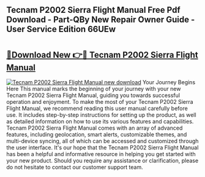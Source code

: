 ## Tecnam P2002 Sierra Flight Manual Free Pdf Download - Part-QBy New Repair Owner Guide - User Service Edition 66UEw

# <h2><a href="http://bc81910.oget.top/?id=Tecnam+P2002+Sierra+Flight+Manual">🔗Download New 👉🔴 Tecnam P2002 Sierra Flight Manual</a></h2>

[![Tecnam P2002 Sierra Flight Manual new download](https://i.imgur.com/5g1atiW.png)](http://bc81910.oget.top/?id=Tecnam+P2002+Sierra+Flight+Manual)
Your Journey Begins Here This manual marks the beginning of your journey with your new Tecnam P2002 Sierra Flight Manual, guiding you towards successful operation and enjoyment. To make the most of your Tecnam P2002 Sierra Flight Manual, we recommend reading this user manual carefully before use. It includes step-by-step instructions for setting up the product, as well as detailed information on how to use its various features and capabilities. Tecnam P2002 Sierra Flight Manual comes with an array of advanced features, including geolocation, smart alerts, customizable themes, and multi-device syncing, all of which can be accessed and customized through the user interface. It's our hope that the Tecnam P2002 Sierra Flight Manual has been a helpful and informative resource in helping you get started with your new product. Should you require any assistance or clarification, please do not hesitate to contact our customer support team.
